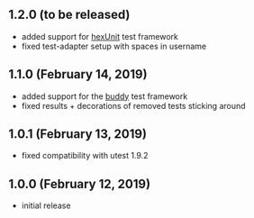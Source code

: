 ## 1.2.0 (to be released)

- added support for [hexUnit](https://github.com/DoclerLabs/hexUnit) test framework
- fixed test-adapter setup with spaces in username

## 1.1.0 (February 14, 2019)

- added support for the [buddy](https://github.com/ciscoheat/buddy) test framework
- fixed results + decorations of removed tests sticking around

## 1.0.1 (February 13, 2019)

- fixed compatibility with utest 1.9.2

## 1.0.0 (February 12, 2019)

- initial release